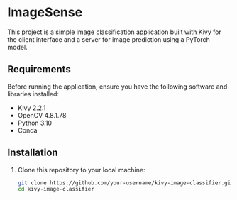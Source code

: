 # ImageSense

This project is a simple image classification application built with Kivy for the client interface and a server for image prediction using a PyTorch model.

## Requirements

Before running the application, ensure you have the following software and libraries installed:

- Kivy 2.2.1
- OpenCV 4.8.1.78
- Python 3.10
- Conda

## Installation

1. Clone this repository to your local machine:

   ```bash
   git clone https://github.com/your-username/kivy-image-classifier.git
   cd kivy-image-classifier
